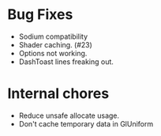 # Bug Fixes
- Sodium compatibility
- Shader caching. (#23)
- Options not working.
- DashToast lines freaking out.

# Internal chores
- Reduce unsafe allocate usage.
- Don't cache temporary data in GlUniform